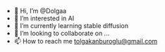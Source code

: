- 👋 Hi, I’m @Dolgaa
- 👀 I’m interested in AI
- 🌱 I’m currently learning stable diffusion
- 💞️ I’m looking to collaborate on ...
- 📫 How to reach me tolgakanburoglu@gmail.com

<!---
Dolgaa/Dolgaa is a ✨ special ✨ repository because its `README.md` (this file) appears on your GitHub profile.
You can click the Preview link to take a look at your changes.
--->
